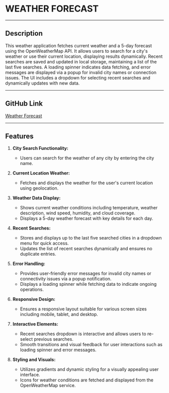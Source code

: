 # WEATHER FORECAST

---

## Description

This weather application fetches current weather and a 5-day forecast using the OpenWeatherMap API. It allows users to search for a city's weather or use their current location, displaying results dynamically. Recent searches are saved and updated in local storage, maintaining a list of the last five searches. A loading spinner indicates data fetching, and error messages are displayed via a popup for invalid city names or connection issues. The UI includes a dropdown for selecting recent searches and dynamically updates with new data.

---

## GitHub Link

[Weather Forecast](https://github.com/AnikatKumarKushwaha/Weather-Forcast-js-)

---

## Features

1. **City Search Functionality:**

   - Users can search for the weather of any city by entering the city name.

2. **Current Location Weather:**

   - Fetches and displays the weather for the user's current location using geolocation.

3. **Weather Data Display:**

   - Shows current weather conditions including temperature, weather description, wind speed, humidity, and cloud coverage.
   - Displays a 5-day weather forecast with key details for each day.

4. **Recent Searches:**

   - Stores and displays up to the last five searched cities in a dropdown menu for quick access.
   - Updates the list of recent searches dynamically and ensures no duplicate entries.

5. **Error Handling:**

   - Provides user-friendly error messages for invalid city names or connectivity issues via a popup notification.
   - Displays a loading spinner while fetching data to indicate ongoing operations.

6. **Responsive Design:**

   - Ensures a responsive layout suitable for various screen sizes including mobile, tablet, and desktop.

7. **Interactive Elements:**

   - Recent searches dropdown is interactive and allows users to re-select previous searches.
   - Smooth transitions and visual feedback for user interactions such as loading spinner and error messages.

8. **Styling and Visuals:**
   - Utilizes gradients and dynamic styling for a visually appealing user interface.
   - Icons for weather conditions are fetched and displayed from the OpenWeatherMap service.
